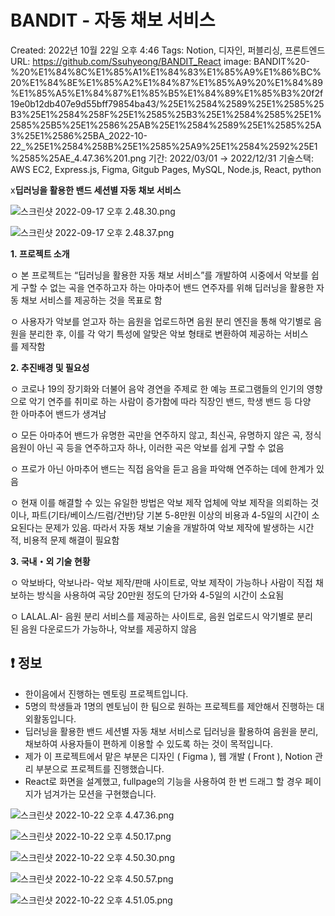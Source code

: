 # BANDIT - 자동 채보 서비스

Created: 2022년 10월 22일 오후 4:46
Tags: Notion, 디자인, 퍼블리싱, 프론트엔드
URL: https://github.com/Ssuhyeong/BANDIT_React
image: BANDIT%20-%20%E1%84%8C%E1%85%A1%E1%84%83%E1%85%A9%E1%86%BC%20%E1%84%8E%E1%85%A2%E1%84%87%E1%85%A9%20%E1%84%89%E1%85%A5%E1%84%87%E1%85%B5%E1%84%89%E1%85%B3%20f2f19e0b12db407e9d55bff79854ba43/%25E1%2584%2589%25E1%2585%25B3%25E1%2584%258F%25E1%2585%25B3%25E1%2584%2585%25E1%2585%25B5%25E1%2586%25AB%25E1%2584%2589%25E1%2585%25A3%25E1%2586%25BA_2022-10-22_%25E1%2584%258B%25E1%2585%25A9%25E1%2584%2592%25E1%2585%25AE_4.47.36%201.png
기간: 2022/03/01 → 2022/12/31
기술스택: AWS EC2, Express.js, Figma, Gitgub Pages, MySQL, Node.js, React, python

x**딥러닝을 활용한 밴드 세션별 자동 채보 서비스**

![스크린샷 2022-09-17 오후 2.48.30.png](BANDIT%20-%20%E1%84%8C%E1%85%A1%E1%84%83%E1%85%A9%E1%86%BC%20%E1%84%8E%E1%85%A2%E1%84%87%E1%85%A9%20%E1%84%89%E1%85%A5%E1%84%87%E1%85%B5%E1%84%89%E1%85%B3%20f2f19e0b12db407e9d55bff79854ba43/%25E1%2584%2589%25E1%2585%25B3%25E1%2584%258F%25E1%2585%25B3%25E1%2584%2585%25E1%2585%25B5%25E1%2586%25AB%25E1%2584%2589%25E1%2585%25A3%25E1%2586%25BA_2022-09-17_%25E1%2584%258B%25E1%2585%25A9%25E1%2584%2592%25E1%2585%25AE_2.48.30.png)

![스크린샷 2022-09-17 오후 2.48.37.png](BANDIT%20-%20%E1%84%8C%E1%85%A1%E1%84%83%E1%85%A9%E1%86%BC%20%E1%84%8E%E1%85%A2%E1%84%87%E1%85%A9%20%E1%84%89%E1%85%A5%E1%84%87%E1%85%B5%E1%84%89%E1%85%B3%20f2f19e0b12db407e9d55bff79854ba43/%25E1%2584%2589%25E1%2585%25B3%25E1%2584%258F%25E1%2585%25B3%25E1%2584%2585%25E1%2585%25B5%25E1%2586%25AB%25E1%2584%2589%25E1%2585%25A3%25E1%2586%25BA_2022-09-17_%25E1%2584%258B%25E1%2585%25A9%25E1%2584%2592%25E1%2585%25AE_2.48.37.png)

**1. 프로젝트 소개**

ㅇ 본 프로젝트는 “딥러닝을 활용한 자동 채보 서비스”를 개발하여 시중에서 악보를 쉽게 구할 수 없는 곡을 연주하고자 하는 아마추어 밴드 연주자를 위해 딥러닝을 활용한 자동 채보 서비스를 제공하는 것을 목표로 함

ㅇ 사용자가 악보를 얻고자 하는 음원을 업로드하면 음원 분리 엔진을 통해 악기별로 음원을 분리한 후, 이를 각 악기 특성에 알맞은 악보 형태로 변환하여 제공하는 서비스를 제작함

**2. 추진배경 및 필요성**

ㅇ 코로나 19의 장기화와 더불어 음악 경연을 주제로 한 예능 프로그램들의 인기의 영향으로 악기 연주를 취미로 하는 사람이 증가함에 따라 직장인 밴드, 학생 밴드 등 다양한 아마추어 밴드가 생겨남

ㅇ 모든 아마추어 밴드가 유명한 곡만을 연주하지 않고, 최신곡, 유명하지 않은 곡, 정식음원이 아닌 곡 등을 연주하고자 하나, 이러한 곡은 악보를 쉽게 구할 수 없음

ㅇ 프로가 아닌 아마추어 밴드는 직접 음악을 듣고 음을 파악해 연주하는 데에 한계가 있음

ㅇ 현재 이를 해결할 수 있는 유일한 방법은 악보 제작 업체에 악보 제작을 의뢰하는 것이나, 파트(기타/베이스/드럼/건반)당 기본 5-8만원 이상의 비용과 4-5일의 시간이 소요된다는 문제가 있음. 따라서 자동 채보 기술을 개발하여 악보 제작에 발생하는 시간적, 비용적 문제 해결이 필요함

**3. 국내・외 기술 현황**

ㅇ 악보바다, 악보나라- 악보 제작/판매 사이트로, 악보 제작이 가능하나 사람이 직접 채보하는 방식을 사용하여 곡당 20만원 정도의 단가와 4-5일의 시간이 소요됨

ㅇ LALAL.AI- 음원 분리 서비스를 제공하는 사이트로, 음원 업로드시 악기별로 분리된 음원 다운로드가 가능하나, 악보를 제공하지 않음

## ❗️ 정보

- 한이음에서 진행하는 멘토링 프로젝트입니다.
- 5명의 학생들과 1명의 멘토님이 한 팀으로 원하는 프로젝트를 제안해서 진행하는 대외활동입니다.
- 딥러닝을 활용한 밴드 세션별  자동 채보 서비스로 딥러닝을 활용하여 음원을 분리, 채보하여 사용자들이 편하게 이용할 수 있도록 하는 것이 목적입니다.
- 제가 이 프로젝트에서 맡은 부분은 디자인 ( Figma ), 웹 개발 ( Front ), Notion 관리 부분으로 프로젝트를 진행했습니다.
- React로 화면을 설계했고, fullpage의 기능을 사용하여 한 번 드래그 할 경우 페이지가 넘겨가는 모션을 구현했습니다.

![스크린샷 2022-10-22 오후 4.47.36.png](BANDIT%20-%20%E1%84%8C%E1%85%A1%E1%84%83%E1%85%A9%E1%86%BC%20%E1%84%8E%E1%85%A2%E1%84%87%E1%85%A9%20%E1%84%89%E1%85%A5%E1%84%87%E1%85%B5%E1%84%89%E1%85%B3%20f2f19e0b12db407e9d55bff79854ba43/%25E1%2584%2589%25E1%2585%25B3%25E1%2584%258F%25E1%2585%25B3%25E1%2584%2585%25E1%2585%25B5%25E1%2586%25AB%25E1%2584%2589%25E1%2585%25A3%25E1%2586%25BA_2022-10-22_%25E1%2584%258B%25E1%2585%25A9%25E1%2584%2592%25E1%2585%25AE_4.47.36.png)

![스크린샷 2022-10-22 오후 4.50.17.png](BANDIT%20-%20%E1%84%8C%E1%85%A1%E1%84%83%E1%85%A9%E1%86%BC%20%E1%84%8E%E1%85%A2%E1%84%87%E1%85%A9%20%E1%84%89%E1%85%A5%E1%84%87%E1%85%B5%E1%84%89%E1%85%B3%20f2f19e0b12db407e9d55bff79854ba43/%25E1%2584%2589%25E1%2585%25B3%25E1%2584%258F%25E1%2585%25B3%25E1%2584%2585%25E1%2585%25B5%25E1%2586%25AB%25E1%2584%2589%25E1%2585%25A3%25E1%2586%25BA_2022-10-22_%25E1%2584%258B%25E1%2585%25A9%25E1%2584%2592%25E1%2585%25AE_4.50.17.png)

![스크린샷 2022-10-22 오후 4.50.30.png](BANDIT%20-%20%E1%84%8C%E1%85%A1%E1%84%83%E1%85%A9%E1%86%BC%20%E1%84%8E%E1%85%A2%E1%84%87%E1%85%A9%20%E1%84%89%E1%85%A5%E1%84%87%E1%85%B5%E1%84%89%E1%85%B3%20f2f19e0b12db407e9d55bff79854ba43/%25E1%2584%2589%25E1%2585%25B3%25E1%2584%258F%25E1%2585%25B3%25E1%2584%2585%25E1%2585%25B5%25E1%2586%25AB%25E1%2584%2589%25E1%2585%25A3%25E1%2586%25BA_2022-10-22_%25E1%2584%258B%25E1%2585%25A9%25E1%2584%2592%25E1%2585%25AE_4.50.30.png)

![스크린샷 2022-10-22 오후 4.50.57.png](BANDIT%20-%20%E1%84%8C%E1%85%A1%E1%84%83%E1%85%A9%E1%86%BC%20%E1%84%8E%E1%85%A2%E1%84%87%E1%85%A9%20%E1%84%89%E1%85%A5%E1%84%87%E1%85%B5%E1%84%89%E1%85%B3%20f2f19e0b12db407e9d55bff79854ba43/%25E1%2584%2589%25E1%2585%25B3%25E1%2584%258F%25E1%2585%25B3%25E1%2584%2585%25E1%2585%25B5%25E1%2586%25AB%25E1%2584%2589%25E1%2585%25A3%25E1%2586%25BA_2022-10-22_%25E1%2584%258B%25E1%2585%25A9%25E1%2584%2592%25E1%2585%25AE_4.50.57.png)

![스크린샷 2022-10-22 오후 4.51.05.png](BANDIT%20-%20%E1%84%8C%E1%85%A1%E1%84%83%E1%85%A9%E1%86%BC%20%E1%84%8E%E1%85%A2%E1%84%87%E1%85%A9%20%E1%84%89%E1%85%A5%E1%84%87%E1%85%B5%E1%84%89%E1%85%B3%20f2f19e0b12db407e9d55bff79854ba43/%25E1%2584%2589%25E1%2585%25B3%25E1%2584%258F%25E1%2585%25B3%25E1%2584%2585%25E1%2585%25B5%25E1%2586%25AB%25E1%2584%2589%25E1%2585%25A3%25E1%2586%25BA_2022-10-22_%25E1%2584%258B%25E1%2585%25A9%25E1%2584%2592%25E1%2585%25AE_4.51.05.png)